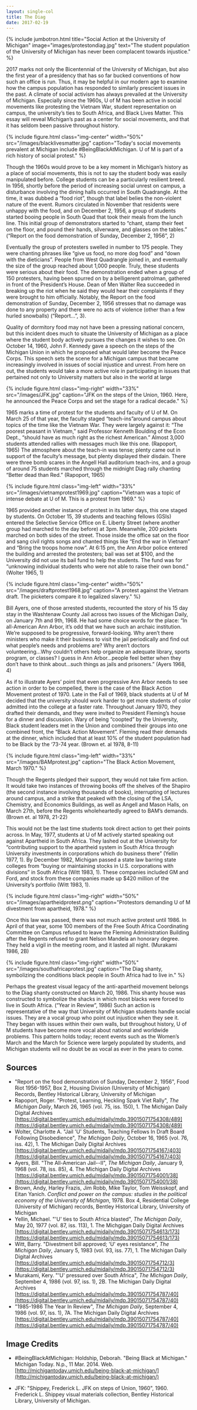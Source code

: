 ```yaml
---
layout: single-col
title: The Diag
date: 2017-02-19
---
```

{% include jumbotron.html
title="Social Action at the University of Michigan"
image="images/protestondiag.jpg"
text="The student population of the University of Michigan has never been complacent towards injustice." %}

2017 marks not only the Bicentennial of the University of Michigan, but also the first year of a presidency that has so far bucked conventions of how such an office is run. Thus, it may be helpful in our modern age to examine how the campus population has responded to similarly prescient issues in the past. A climate of social activism has always prevailed at the University of Michigan. Especially since the 1960s, U of M has been active in social movements like protesting the Vietnam War, student representation on campus, the university’s ties to South Africa, and Black Lives Matter. This essay will reveal Michigan’s past as a center for social movements, and that it has seldom been passive throughout history.

{% include figure.html class="img-center" width="50%" src="/images/blacklivesmatter.jpg" caption="Today's social movements prevalent at Michigan include #BeingBlackAtMichigan. U of M is part of a rich history of social protest." %}

Though the 1960s would prove to be a key moment in Michigan’s history as a place of social movements, this is not to say the student body was easily manipulated before. College students can be a particularly resilient breed. In 1956, shortly before the period of increasing social unrest on campus, a disturbance involving the dining halls occurred in South Quadrangle. At the time, it was dubbed a “food riot”, though that label belies the non-violent nature of the event. Rumors circulated in November that residents were unhappy with the food, and on December 2, 1956, a group of students started booing people in South Quad that took their meals from the lunch line. This initial group of demonstrators started to “chant, stamp their feet on the floor, and pound their hands, silverware, and glasses on the tables.” (“Report on the food demonstration of Sunday, December 2, 1956”, 2)

Eventually the group of protesters swelled in number to 175 people. They were chanting phrases like “give us food, no more dog food” and “down with the dieticians”. People from West Quadrangle joined in, and eventually the size of the group reached about 1,000 people. Truly, these students were serious about their food. The demonstration ended when a group of 150 protesters, having been spurred on by a belligerent patrolman, gathered in front of the President’s House. Dean of Men Walter Rea succeeded in breaking up the riot when he said they would hear their complaints if they were brought to him officially. Notably, the Report on the food demonstration of Sunday, December 2, 1956 stresses that no damage was done to any property and there were no acts of violence (other than a few hurled snowballs) (“Report…”, 3).

Quality of dormitory food may not have been a pressing national concern, but this incident does much to situate the University of Michigan as a place where the student body actively pursues the changes it wishes to see. On October 14, 1960, John F. Kennedy gave a speech on the steps of the Michigan Union in which he proposed what would later become the Peace Corps. This speech sets the scene for a Michigan campus that became increasingly involved in issues of social injustice and unrest. From here on out, the students would take a more active role in participating in issues that pertained not only to University matters but also in the world at large

{% include figure.html class="img-right" width="33%" src="/images/JFK.jpg" caption="JFK on the steps of the Union, 1960. Here, he announced the Peace Corps and set the stage for a radical decade." %}

1965 marks a time of protest for the students and faculty of U of M. On March 25 of that year, the faculty staged “teach-ins”around campus about topics of the time like the Vietnam War. They were largely against it: “The poorest peasant in Vietnam,” said Professor Kenneth Boulding of the Econ Dept., “should have as much right as the richest American.” Almost 3,000 students attended rallies with messages much like this one. (Rapoport, 1965) The atmosphere about the teach-in was tense; plenty came out in support of the faculty’s message, but plenty displayed their disdain. There were three bomb scares in the Angell Hall auditorium teach-ins, and a group of around 75 students marched through the midnight Diag rally chanting “Better dead than Red.” (Rapoport, 1965)

{% include figure.html class="img-left" width="33%" src="/images/vietnamprotest1969.jpg" caption="Vietnam was a topic of intense debate at U of M. This is a protest from 1969." %}

1965 provided another instance of protest in its latter days, this one staged by students. On October 15, 39 students and teaching fellows (GSIs) entered the Selective Service Office on E. Liberty Street (where another group had marched to the day before) at 3pm. Meanwhile, 200 pickets marched on both sides of the street. Those inside the office sat on the floor and sang civil rights songs and chanted things like “End the war in Vietnam” and “Bring the troops home now”. At 6:15 pm, the Ann Arbor police entered the building and arrested the protesters; bail was set at $100, and the University did not use its bail fund to help the students. The fund was for “unknowing individual students who were not able to raise their own bond.” (Wolter 1965, 1)

{% include figure.html class="img-center" width="50%" src="/images/draftprotest1968.jpg" caption="A protest against the Vietnam draft. The picketers compare it to legalized slavery." %}

Bill Ayers, one of those arrested students, recounted the story of his 15 day stay in the Washtenaw County Jail across two issues of the Michigan Daily, on January 7th and 9th, 1968. He had some choice words for the place: “In all-American Ann Arbor, it’s odd that we have such an archaic institution. We’re supposed to be progressive, forward-looking. Why aren’t there ministers who make it their business to visit the jail periodically and find out what people’s needs and problems are? Why aren’t doctors volunteering...Why couldn’t others help organize an adequate library, sports program, or classes? I guess in Ann Arbor...people feel better when they don’t have to think about...such things as jails and prisoners.” (Ayers 1968, 4)

As if to illustrate Ayers’ point that even progressive Ann Arbor needs to see action in order to be compelled, there is the case of the Black Action Movement protest of 1970. Late in the Fall of 1969, black students at U of M decided that the university should work harder to get more students of color admitted into the college at a faster rate. Throughout January 1970, they drafted their demands, and they were invited to President Fleming’s house for a dinner and discussion. Wary of being “coopted” by the University, Black student leaders met in the Union and combined their groups into one combined front, the “Black Action Movement”. Fleming read their demands at the dinner, which included that at least 10% of the student population had to be Black by the ‘73-74 year. (Brown et. al 1978, 8-11)

{% include figure.html class="img-left" width="33%" src="/images/BAMprotest.jpg" caption="The Black Action Movement, March 1970." %}

Though the Regents pledged their support, they would not take firm action. It would take two instances of throwing books off the shelves of the Shapiro (the second instance involving thousands of books), interrupting of lectures around campus, and a strike that peaked with the closing of the LSA, Chemistry, and Economics Buildings, as well as Angell and Mason Halls, on March 27th, before the Regents wholeheartedly agreed to BAM’s demands. (Brown et. al 1978, 21-22)

This would not be the last time students took direct action to get their points across. In May, 1977, students at U of M actively started speaking out against Apartheid in South Africa. They lashed out at the University for “contributing support to the apartheid system in South Africa through University investments in corporations which do business there” (Yellin 1977, 1). By December 1982, Michigan passed a state law barring state colleges from “buying or maintaining stocks in U.S. corporations with divisions” in South Africa (Witt 1983, 1). These companies included GM and Ford, and stock from these companies made up $420 million of the University’s portfolio (Witt 1983, 1).

{% include figure.html class="img-right" width="50%" src="/images/apartheidprotest.png" caption="Protestors demanding U of M divestment from apartheid, 1978." %}

Once this law was passed, there was not much active protest until 1986. In April of that year, some 100 members of the Free South Africa Coordinating Committee on Campus refused to leave the Fleming Administration Building after the Regents refused to grant Nelson Mandela an honorary degree. They held a vigil in the meeting room, and it lasted all night. (Murakami 1986, 2B)

{% include figure.html class="img-right" width="50%" src="/images/southafricaprotest.jpg" caption="The Diag shanty, symbolizing the conditions black people in South Africa had to live in." %}

 Perhaps the greatest visual legacy of the anti-apartheid movement belongs to the Diag shanty constructed on March 20, 1986. This shanty house was constructed to symbolize the shacks in which most blacks were forced to live in South Africa. (“Year in Review”, 1986) Such an action is representative of the way that University of Michigan students handle social issues. They are a vocal group who point out injustice when they see it. They began with issues within their own walls, but throughout history, U of M students have become more vocal about national and worldwide problems. This pattern holds today; recent events such as the Women’s March and the March for Science were largely populated by students, and Michigan students will no doubt be as vocal as ever in the years to come.
 
 ## Sources
 
 - "Report on the food demonstration of Sunday, December 2, 1956", Food Riot 1956-1957, Box 2, Housing Division (University of Michigan) Records, Bentley Historical Library, University of Michigan
 - Rapoport, Roger. "Protest, Learning, Heckling Spark Viet Rally", *The Michigan Daily*, March 26, 1965 (vol. 75, iss. 150), 1. The Michigan Daily Digital Archives [https://digital.bentley.umich.edu/midaily/mdp.39015071754308/489](https://digital.bentley.umich.edu/midaily/mdp.39015071754308/489)
 - Wolter, Charlotte A. "Jail 'U' Students, Teaching Fellows In Draft Board Following Disobedience", *The Michigan Daily*, October 16, 1965 (vol. 76, iss. 42), 1. The Michigan Daily Digital Archives [https://digital.bentley.umich.edu/midaily/mdp.39015071754167/403](https://digital.bentley.umich.edu/midaily/mdp.39015071754167/403)
 - Ayers, Bill. "The All-American Jail--II", *The Michigan Daily*, January 9, 1968 (vol. 78, iss. 85), 4. The Michigan Daily Digital Archives [https://digital.bentley.umich.edu/midaily/mdp.39015071754001/38](https://digital.bentley.umich.edu/midaily/mdp.39015071754001/38)
 - Brown, Andy, Harley Frazis, Jim Robb, Mike Taylor, Tom Weisskopf, and Eitan Yanich. *Conflict and power on the campus: studies in the political economy of the University of Michigan*, 1978. Box 4, Residential College (University of Michigan) records, Bentley Historical Library, University of Michigan
 - Yellin, Michael. "'U' ties to South Africa blasted", *The Michigan Daily*, May 20, 1977 (vol. 87, iss. 113), 1. The Michgigan Daily Digital Archives [https://digital.bentley.umich.edu/midaily/mdp.39015071754613/173](https://digital.bentley.umich.edu/midaily/mdp.39015071754613/173)
 - Witt, Barry. "Divestment bill approved; 'U' eyes resistance", *The Michigan Daily*, January 5, 1983 (vol. 93, iss. 77), 1. The Michigan Daily Digital Archives [https://digital.bentley.umich.edu/midaily/mdp.39015071754712/3](https://digital.bentley.umich.edu/midaily/mdp.39015071754712/3)
 - Murakami, Kery. "'U' pressured over South Africa", *The Michigan Daily*, September 4, 1986 (vol. 97, iss. 1), 2B. The Michigan Daily Digital Archives [https://digital.bentley.umich.edu/midaily/mdp.39015071754787/40](https://digital.bentley.umich.edu/midaily/mdp.39015071754787/40)
 - "1985-1986 The Year In Review", *The Michigan Daily*, September 4, 1986 (vol. 97, iss. 1), 7A. The Michigan Daily Digital Archives [https://digital.bentley.umich.edu/midaily/mdp.39015071754787/40](https://digital.bentley.umich.edu/midaily/mdp.39015071754787/40)

## Image Credits

- #BeingBlackAtMichigan: Holdship, Deborah. "Being Black at Michigan." Michigan Today. N.p., 11 Mar. 2014. Web. [http://michigantoday.umich.edu/being-black-at-michigan/](http://michigantoday.umich.edu/being-black-at-michigan/)

- JFK: "Shippey, Frederick L. JFK on steps of Union, 1960", 1960. Frederick L. Shippey visual materials collection, Bentley Historical Library, University of Michigan. 
